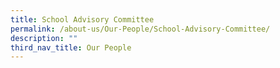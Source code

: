 ```yaml
---
title: School Advisory Committee
permalink: /about-us/Our-People/School-Advisory-Committee/
description: ""
third_nav_title: Our People
---
```

